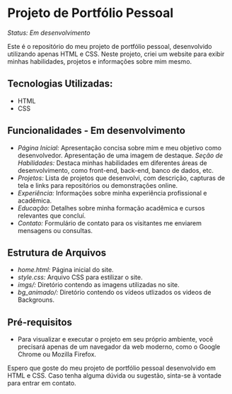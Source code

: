 # Projeto de Portfólio Pessoal

_*Status:* Em desenvolvimento_ 

Este é o repositório do meu projeto de portfólio pessoal, desenvolvido utilizando apenas HTML e CSS. Neste projeto, criei um website para exibir minhas habilidades, projetos e informações sobre mim mesmo.

## Tecnologias Utilizadas:
- HTML
- CSS

## Funcionalidades - Em desenvolvimento
- *Página Inicial:* Apresentação concisa sobre mim e meu objetivo como desenvolvedor. Apresentação de uma imagem de destaque.
*Seção de Habilidades:* Destaca minhas habilidades em diferentes áreas de desenvolvimento, como front-end, back-end, banco de dados, etc.
- *Projetos:* Lista de projetos que desenvolvi, com descrição, capturas de tela e links para repositórios ou demonstrações online.
- *Experiência:* Informações sobre minha experiência profissional e acadêmica.
- *Educação:* Detalhes sobre minha formação acadêmica e cursos relevantes que concluí.
- *Contato:* Formulário de contato para os visitantes me enviarem mensagens ou consultas.

## Estrutura de Arquivos
- *home.html:* Página inicial do site.
- *style.css:* Arquivo CSS para estilizar o site.
- *imgs/:* Diretório contendo as imagens utilizadas no site.
- *bg_animado/:* Diretório contendo os vídeos utlizados os videos de Backgrouns.

## Pré-requisitos
- Para visualizar e executar o projeto em seu próprio ambiente, você precisará apenas de um navegador da web moderno, como o Google Chrome ou Mozilla Firefox.

Espero que goste do meu projeto de portfólio pessoal desenvolvido em HTML e CSS. Caso tenha alguma dúvida ou sugestão, sinta-se à vontade para entrar em contato.